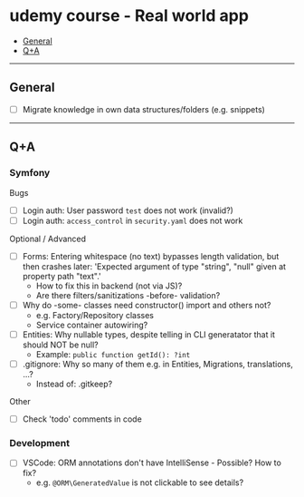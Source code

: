 # udemy course - Real world app

- [General](#general)
- [Q+A](#qa)

---

## General

- [ ] Migrate knowledge in own data structures/folders (e.g. snippets)

---

## Q+A

### Symfony

Bugs

- [ ] Login auth: User password `test` does not work (invalid?)
- [ ] Login auth: `access_control` in `security.yaml` does not work

Optional / Advanced

- [ ] Forms: Entering whitespace (no text) bypasses length validation, but then crashes later: 'Expected argument of type "string", "null" given at property path "text".'
  - How to fix this in backend (not via JS)?
  - Are there filters/sanitizations -before- validation?
- [ ] Why do -some- classes need constructor() import and others not?
  - e.g. Factory/Repository classes
  - Service container autowiring?
- [ ] Entities: Why nullable types, despite telling in CLI generatator that it should NOT be null?
  - Example: `public function getId(): ?int`
- [ ] .gitignore: Why so many of them e.g. in Entities, Migrations, translations, ...?
  - Instead of: .gitkeep?

Other

- [ ] Check 'todo' comments in code

### Development

- [ ] VSCode: ORM annotations don't have IntelliSense - Possible? How to fix?
  - e.g. `@ORM\GeneratedValue` is not clickable to see details?

